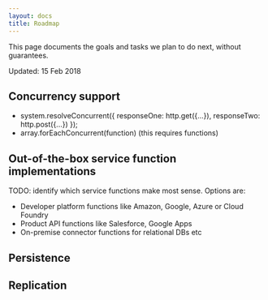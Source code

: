 ```yaml
---
layout: docs
title: Roadmap
---
```


This page documents the goals and tasks we plan to do next, without guarantees.  

Updated: 15 Feb 2018 

## Concurrency support

* system.resolveConcurrent({
  responseOne: http.get({...}),
  responseTwo: http.post({...})
}); 
* array.forEachConcurrent(function)  (this requires functions)

## Out-of-the-box service function implementations

TODO: identify which service functions make most sense.  Options are:

* Developer platform functions like Amazon, Google, Azure or Cloud Foundry 
* Product API functions like Salesforce, Google Apps
* On-premise connector functions for relational DBs etc 

## Persistence 

## Replication 
